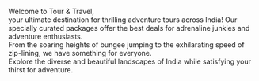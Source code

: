 Welcome to  Tour & Travel, <br> your ultimate destination for thrilling adventure tours across India! Our specially curated packages offer the best deals for adrenaline junkies and adventure enthusiasts. <br>  From the soaring heights of bungee jumping to the exhilarating speed of zip-lining, we have something for everyone. <br>  Explore the diverse and beautiful landscapes of India while satisfying your thirst for adventure.